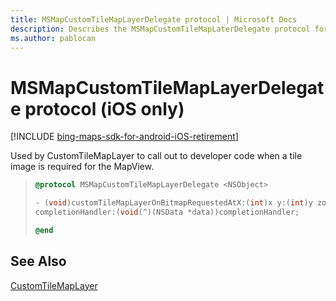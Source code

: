 ```yaml
---
title: MSMapCustomTileMapLayerDelegate protocol | Microsoft Docs
description: Describes the MSMapCustomTileMapLaterDelegate protocol for iOS and provides the protocol's syntax and additional references.
ms.author: pablocan
---
```


# MSMapCustomTileMapLayerDelegate protocol (iOS only)

[!INCLUDE [bing-maps-sdk-for-android-iOS-retirement](../../../includes/bing-maps-sdk-for-android-iOS-retirement.md)]

Used by CustomTileMapLayer to call out to developer code when a tile image is required for the MapView.

>```objectivec
> @protocol MSMapCustomTileMapLayerDelegate <NSObject>
>
> - (void)customTileMapLayerOnBitmapRequestedAtX:(int)x y:(int)y zoom:(int)zoom
> completionHandler:(void(^)(NSData *data))completionHandler;
>
> @end
>```

## See Also

[CustomTileMapLayer](../CustomTileMapLayer-class.md)